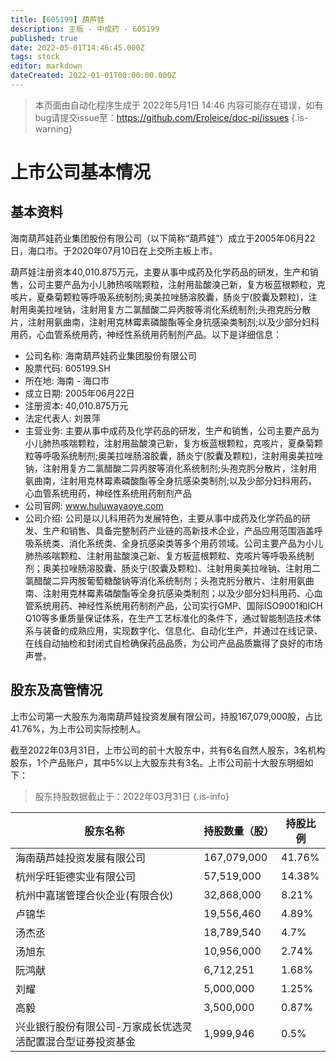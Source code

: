 ```yaml
---
title: [605199] 葫芦娃
description: 主板 - 中成药 - 605199
published: true
date: 2022-05-01T14:46:45.000Z
tags: stock
editor: markdown
dateCreated: 2022-01-01T00:00:00.000Z
---
```


> 本页面由自动化程序生成于 2022年5月1日 14:46
> 内容可能存在错误，如有bug请提交issue至：https://github.com/Eroleice/doc-pi/issues
{.is-warning}

# 上市公司基本情况

## 基本资料

海南葫芦娃药业集团股份有限公司（以下简称“葫芦娃”）成立于2005年06月22日，海口市。于2020年07月10日在上交所主板上市。

葫芦娃注册资本40,010.875万元，主要从事中成药及化学药品的研发，生产和销售，公司主要产品为小儿肺热咳喘颗粒，注射用盐酸溴己新，复方板蓝根颗粒，克咳片，夏桑菊颗粒等呼吸系统制剂;奥美拉唑肠溶胶囊，肠炎宁(胶囊及颗粒)，注射用奥美拉唑钠，注射用复方二氯醋酸二异丙胺等消化系统制剂;头孢克肟分散片，注射用氨曲南，注射用克林霉素磷酸酯等全身抗感染类制剂;以及少部分妇科用药，心血管系统用药，神经性系统用药制剂产品。以下是详细信息：

- 公司名称: 海南葫芦娃药业集团股份有限公司
- 股票代码: 605199.SH
- 所在地: 海南 - 海口市
- 成立日期: 2005年06月22日
- 注册资本: 40,010.875万元
- 法定代表人: 刘景萍
- 主营业务: 主要从事中成药及化学药品的研发，生产和销售，公司主要产品为小儿肺热咳喘颗粒，注射用盐酸溴己新，复方板蓝根颗粒，克咳片，夏桑菊颗粒等呼吸系统制剂;奥美拉唑肠溶胶囊，肠炎宁(胶囊及颗粒)，注射用奥美拉唑钠，注射用复方二氯醋酸二异丙胺等消化系统制剂;头孢克肟分散片，注射用氨曲南，注射用克林霉素磷酸酯等全身抗感染类制剂;以及少部分妇科用药，心血管系统用药，神经性系统用药制剂产品
- 公司官网: www.huluwayaoye.com
- 公司介绍: 公司是以儿科用药为发展特色，主要从事中成药及化学药品的研发、生产和销售、具备完整制药产业链的高新技术企业，产品应用范围涵盖呼吸系统类、消化系统类、全身抗感染类等多个用药领域。公司主要产品为小儿肺热咳喘颗粒、注射用盐酸溴己新、复方板蓝根颗粒、克咳片等呼吸系统制剂；奥美拉唑肠溶胶囊、肠炎宁(胶囊及颗粒)、注射用奥美拉唑钠、注射用二氯醋酸二异丙胺葡萄糖酸钠等消化系统制剂；头孢克肟分散片、注射用氨曲南、注射用克林霉素磷酸酯等全身抗感染类制剂；以及少部分妇科用药、心血管系统用药、神经性系统用药制剂产品，公司实行GMP、国际ISO9001和ICH Q10等多重质量保证体系，在生产工艺标准化的条件下，通过智能制造技术体系与装备的成熟应用，实现数字化、信息化、自动化生产，并通过在线记录、在线自动抽检和封闭式自检确保药品品质，为公司产品品质赢得了良好的市场声誉。


## 股东及高管情况

上市公司第一大股东为海南葫芦娃投资发展有限公司，持股167,079,000股，占比41.76%，为上市公司实际控制人。

截至2022年03月31日，上市公司的前十大股东中，共有6名自然人股东，3名机构股东，1个产品账户，其中5%以上大股东共有3名。上市公司前十大股东明细如下：

> 股东持股数据截止于：2022年03月31日
{.is-info}

| 股东名称 | 持股数量（股） | 持股比例 |
| --- | --- | --- |
| 海南葫芦娃投资发展有限公司 | 167,079,000 | 41.76% |
| 杭州孚旺钜德实业有限公司 | 57,519,000 | 14.38% |
| 杭州中嘉瑞管理合伙企业(有限合伙) | 32,868,000 | 8.21% |
| 卢锦华 | 19,556,460 | 4.89% |
| 汤杰丞 | 18,789,540 | 4.7% |
| 汤旭东 | 10,956,000 | 2.74% |
| 阮鸿献 | 6,712,251 | 1.68% |
| 刘耀 | 5,000,000 | 1.25% |
| 高毅 | 3,500,000 | 0.87% |
| 兴业银行股份有限公司-万家成长优选灵活配置混合型证券投资基金 | 1,999,946 | 0.5% |





